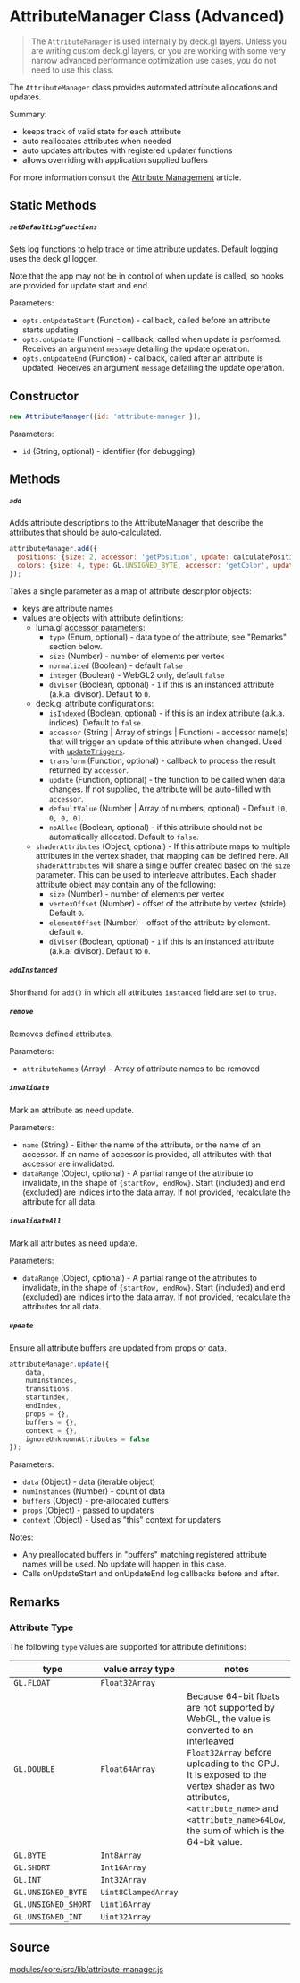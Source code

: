 # AttributeManager Class (Advanced)

> The `AttributeManager` is used internally by deck.gl layers. Unless you are writing custom deck.gl layers, or you are working with some very narrow advanced performance optimization use cases, you do not need to use this class.

The `AttributeManager` class provides automated attribute allocations and updates.

Summary:

* keeps track of valid state for each attribute
* auto reallocates attributes when needed
* auto updates attributes with registered updater functions
* allows overriding with application supplied buffers

For more information consult the [Attribute Management](/docs/developer-guide/custom-layers/attribute-management.md) article.


## Static Methods

##### `setDefaultLogFunctions`

Sets log functions to help trace or time attribute updates.
Default logging uses the deck.gl logger.

Note that the app may not be in control of when update is called,
so hooks are provided for update start and end.

Parameters:

* `opts.onUpdateStart` (Function) - callback, called before an attribute starts updating
* `opts.onUpdate` (Function) - callback, called when update is performed. Receives an argument `message` detailing the update operation.
* `opts.onUpdateEnd` (Function) - callback, called after an attribute is updated. Receives an argument `message` detailing the update operation.


## Constructor

```js
new AttributeManager({id: 'attribute-manager'});
```

Parameters:

* `id` (String, optional) - identifier (for debugging)


## Methods

##### `add`

Adds attribute descriptions to the AttributeManager that describe
the attributes that should be auto-calculated.

```js
attributeManager.add({
  positions: {size: 2, accessor: 'getPosition', update: calculatePositions},
  colors: {size: 4, type: GL.UNSIGNED_BYTE, accessor: 'getColor', update: calculateColors}
});
```

Takes a single parameter as a map of attribute descriptor objects:

* keys are attribute names
* values are objects with attribute definitions:
  - luma.gl [accessor parameters](https://luma.gl/docs/api-reference/webgl/accessor):
    * `type` (Enum, optional) - data type of the attribute, see "Remarks" section below.
    * `size` (Number) - number of elements per vertex
    * `normalized` (Boolean) - default `false`
    * `integer` (Boolean) - WebGL2 only, default `false`
    * `divisor` (Boolean, optional) - `1` if this is an instanced attribute
      (a.k.a. divisor). Default to `0`.
  - deck.gl attribute configurations:
    * `isIndexed` (Boolean, optional) - if this is an index attribute
      (a.k.a. indices). Default to `false`.
    * `accessor` (String | Array of strings | Function) - accessor name(s) that will
      trigger an update of this attribute when changed. Used with
      [`updateTriggers`](/docs/api-reference/layer.md#-updatetriggers-object-optional-).
    * `transform` (Function, optional) - callback to process the result returned by `accessor`.
    * `update` (Function, optional) - the function to be called when data changes. If not supplied, the attribute will be auto-filled with `accessor`.
    * `defaultValue` (Number | Array of numbers, optional) - Default `[0, 0, 0, 0]`.
    * `noAlloc` (Boolean, optional) - if this attribute should not be
      automatically allocated. Default to `false`.
  - `shaderAttributes` (Object, optional) - If this attribute maps to multiple
    attributes in the vertex shader, that mapping can be defined here. All
    `shaderAttributes` will share a single buffer created based on the `size`
    parameter. This can be used to interleave attributes. Each shader attribute object may contain any of the following:
    * `size` (Number) - number of elements per vertex
    * `vertexOffset` (Number) - offset of the attribute by vertex (stride). Default `0`.
    * `elementOffset` (Number) - offset of the attribute by element. default `0`.
    * `divisor` (Boolean, optional) - `1` if this is an instanced attribute
      (a.k.a. divisor). Default to `0`.

##### `addInstanced`

Shorthand for `add()` in which all attributes `instanced` field are set to `true`.


##### `remove`

Removes defined attributes.

Parameters:

* `attributeNames` (Array) - Array of attribute names to be removed


##### `invalidate`

Mark an attribute as need update.

Parameters:

* `name` (String) - Either the name of the attribute, or the name of an accessor. If an name of accessor is provided, all attributes with that accessor are invalidated.
* `dataRange` (Object, optional) - A partial range of the attribute to invalidate, in the shape of `{startRow, endRow}`. Start (included) and end (excluded) are indices into the data array. If not provided, recalculate the  attribute for all data.


##### `invalidateAll`

Mark all attributes as need update.

Parameters:

* `dataRange` (Object, optional) - A partial range of the attributes to invalidate, in the shape of `{startRow, endRow}`. Start (included) and end (excluded) are indices into the data array. If not provided, recalculate the  attributes for all data.


##### `update`

Ensure all attribute buffers are updated from props or data.

```js
attributeManager.update({
    data,
    numInstances,
    transitions,
    startIndex,
    endIndex,
    props = {},
    buffers = {},
    context = {},
    ignoreUnknownAttributes = false
});
```

Parameters:

* `data` (Object) - data (iterable object)
* `numInstances` (Number) - count of data
* `buffers` (Object) - pre-allocated buffers
* `props` (Object) - passed to updaters
* `context` (Object) - Used as "this" context for updaters

Notes:

* Any preallocated buffers in "buffers" matching registered attribute names will be used. No update will happen in this case.
* Calls onUpdateStart and onUpdateEnd log callbacks before and after.

## Remarks

### Attribute Type

The following `type` values are supported for attribute definitions:

| type | value array type | notes |
| ---- | ---------------- | ----- |
| `GL.FLOAT` | `Float32Array` | |
| `GL.DOUBLE` | `Float64Array` | Because 64-bit floats are not supported by WebGL, the value is converted to an interleaved `Float32Array` before uploading to the GPU. It is exposed to the vertex shader as two attributes, `<attribute_name>` and `<attribute_name>64Low`, the sum of which is the 64-bit value. |
| `GL.BYTE` | `Int8Array` | |
| `GL.SHORT` | `Int16Array` | |
| `GL.INT` | `Int32Array` | |
| `GL.UNSIGNED_BYTE` | `Uint8ClampedArray` | |
| `GL.UNSIGNED_SHORT` | `Uint16Array` | |
| `GL.UNSIGNED_INT` | `Uint32Array` | |

## Source

[modules/core/src/lib/attribute-manager.js](https://github.com/visgl/deck.gl/blob/master/modules/core/src/lib/attribute/attribute-manager.js)

